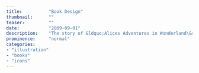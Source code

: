 ```yaml
---
title:			"Book Design"
thumbnail:		""
teaser:			""
date:			"2009-09-01"
description:	"The story of &ldquo;Alices Adventures in Wonderland\&raquo; written by Lewis Carrol."
prominence:		"normal"
categories:
- "illustration"
- "books"
- "icons"
---
```


